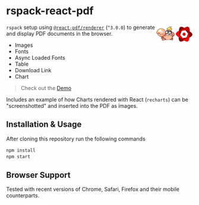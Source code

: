 # rspack-react-pdf

<img align="right" src="https://github.com/tobua/rspack-react-pdf/raw/main/logo.png" width="20%" alt="rspack-react-pdf" />

`rspack` setup using [`@react-pdf/renderer`](https://react-pdf.org) (`^3.0.0`) to generate and display PDF
documents in the browser.

- Images
- Fonts
- Async Loaded Fonts
- Table
- Download Link
- Chart

> Check out the [Demo](https://rspack-react-pdf.vercel.app 'PDF Generation in Browser Demo')

Includes an example of how Charts rendered with
React (`recharts`) can be "screenshotted" and inserted into the PDF as images.

## Installation & Usage

After cloning this repository run the following commands

```sh
npm install
npm start
```

## Browser Support

Tested with recent versions of Chrome, Safari, Firefox and their mobile counterparts.
